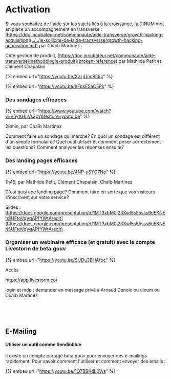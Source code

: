 # Activation

Si vous souhaitez de l'aide sur les sujets liés à la croissance, la DINUM met en place un accompagnement en transverse : [https://doc.incubateur.net/communaute/aide-transverse/growth-hacking-acquisition](../../je-sollicite-de-laide-transverse/growth-hacking-acquisition.md) par Chaïb Martinez

Côté gestion de produit, [https://doc.incubateur.net/communaute/aide-transverse/methodologie-produit](broken-reference) par Mathilde Petit et Clément Chapalain

{% embed url="https://youtu.be/XzzjUncS55c" %}

{% embed url="https://youtu.be/hFbsE5aC5Pk" %}



### Des sondages efficaces <a href="des-sondages-efficaces" id="des-sondages-efficaces"></a>

{% embed url="https://www.youtube.com/watch?v=V5yXHuVs2pY&feature=youtu.be" %}

28min, par Chaïb Martinez

Comment faire un sondage qui marche? En quoi un sondage est différent d'un simple formulaire? Quel outil utiliser et comment poser correctement les questions? Comment analyser les réponses ensuite?

### Des landing pages efficaces <a href="des-landing-pages-efficaces" id="des-landing-pages-efficaces"></a>

{% embed url="https://youtu.be/4NP-u6YO7No" %}



1h45, par Mathilde Petit, Clément Chapalain, Chaïb Martinez

C'est quoi une landing page? Comment faire en sorte que vos visiteurs s'inscrivent sur votre service?

Slides : [https://docs.google.com/presentation/d/1MT3xbM0j23Xwl5s55sss6cEKNEhSUFtoVqVqAPfYWtA/edit](https://docs.google.com/presentation/d/1MT3xbM0j23Xwl5s55sss6cEKNEhSUFtoVqVqAPfYWtA/edit)​

### Organiser un webinaire efficace (et gratuit) avec le compte Livestorm de beta.gouv <a href="organiser-un-webinaire-efficace-et-gratuit-avec-le-compte-livestorm-de-beta-gouv" id="organiser-un-webinaire-efficace-et-gratuit-avec-le-compte-livestorm-de-beta-gouv"></a>

{% embed url="https://youtu.be/SUDu3BHAfpc" %}



Accès

https://app.livestorm.co/

login et mdp : demander en message privé à Arnaud Denoix ou dinum ou Chaïb Martinez

​

​

## E-Mailing  <a href="mailing-en-masse" id="mailing-en-masse"></a>

#### Utiliser un outil comme Sendinblue <a href="utiliser-mailjet" id="utiliser-mailjet"></a>

Il existe un compte partagé beta.gouv pour envoyer des e-mailings rapidement. Pour savoir comment l'utiliser et comment envoyer des emails : 

{% embed url="https://youtu.be/1Q7BBKdL0Ws" %}



